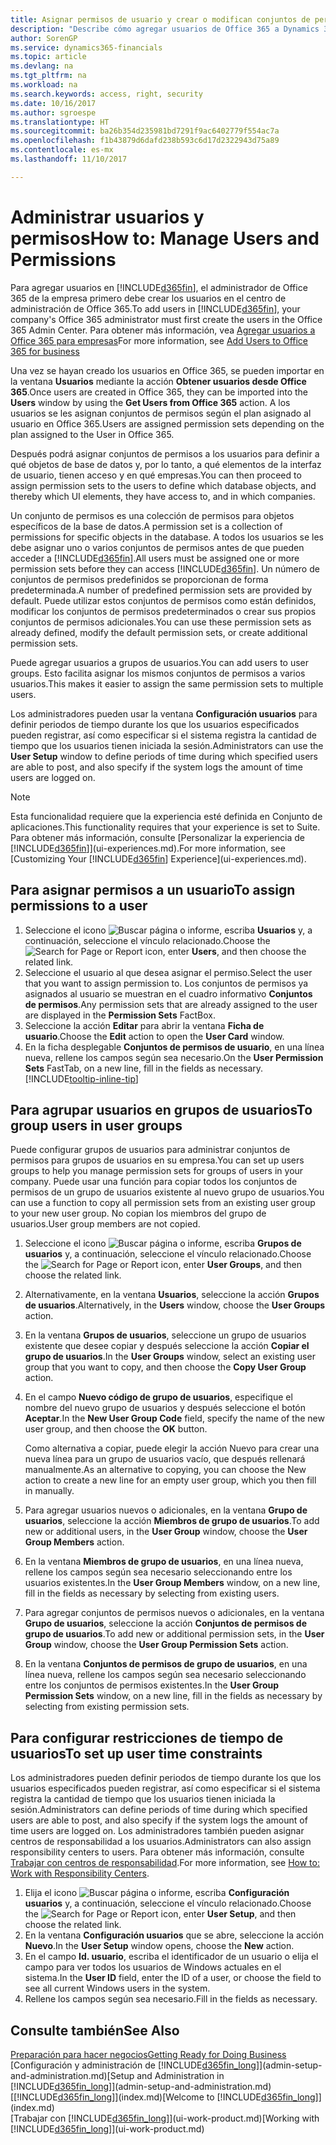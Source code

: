 ```yaml
---
title: Asignar permisos de usuario y crear o modifican conjuntos de permisos | Documentos de Microsoft
description: "Describe cómo agregar usuarios de Office 365 a Dynamics 365 Business edition y asignarles permisos, derechos de acceso y opciones de seguridad."
author: SorenGP
ms.service: dynamics365-financials
ms.topic: article
ms.devlang: na
ms.tgt_pltfrm: na
ms.workload: na
ms.search.keywords: access, right, security
ms.date: 10/16/2017
ms.author: sgroespe
ms.translationtype: HT
ms.sourcegitcommit: ba26b354d235981bd7291f9ac6402779f554ac7a
ms.openlocfilehash: f1b43879d6dafd238b593c6d17d2322943d75a89
ms.contentlocale: es-mx
ms.lasthandoff: 11/10/2017

---
```

# <a name="how-to-manage-users-and-permissions"></a><span data-ttu-id="2e623-103">Administrar usuarios y permisos</span><span class="sxs-lookup"><span data-stu-id="2e623-103">How to: Manage Users and Permissions</span></span>
<span data-ttu-id="2e623-104">Para agregar usuarios en [!INCLUDE[d365fin](includes/d365fin_md.md)], el administrador de Office 365 de la empresa primero debe crear los usuarios en el centro de administración de Office 365.</span><span class="sxs-lookup"><span data-stu-id="2e623-104">To add users in [!INCLUDE[d365fin](includes/d365fin_md.md)], your company's Office 365 administrator must first create the users in the Office 365 Admin Center.</span></span> <span data-ttu-id="2e623-105">Para obtener más información, vea [Agregar usuarios a Office 365 para empresas](https://support.office.com/en-us/article/Add-users-to-Office-365-for-business-435ccec3-09dd-4587-9ebd-2f3cad6bc2bc)</span><span class="sxs-lookup"><span data-stu-id="2e623-105">For more information, see [Add Users to Office 365 for business](https://support.office.com/en-us/article/Add-users-to-Office-365-for-business-435ccec3-09dd-4587-9ebd-2f3cad6bc2bc)</span></span>

<span data-ttu-id="2e623-106">Una vez se hayan creado los usuarios en Office 365, se pueden importar en la ventana **Usuarios** mediante la acción **Obtener usuarios desde Office 365**.</span><span class="sxs-lookup"><span data-stu-id="2e623-106">Once users are created in Office 365, they can be imported into the **Users** window by using the **Get Users from Office 365** action.</span></span> <span data-ttu-id="2e623-107">A los usuarios se les asignan conjuntos de permisos según el plan asignado al usuario en Office 365.</span><span class="sxs-lookup"><span data-stu-id="2e623-107">Users are assigned permission sets depending on the plan assigned to the User in Office 365.</span></span>

<span data-ttu-id="2e623-108">Después podrá asignar conjuntos de permisos a los usuarios para definir a qué objetos de base de datos y, por lo tanto, a qué elementos de la interfaz de usuario, tienen acceso y en qué empresas.</span><span class="sxs-lookup"><span data-stu-id="2e623-108">You can then proceed to assign permission sets to the users to define which database objects, and thereby which UI elements, they have access to, and in which companies.</span></span>

<span data-ttu-id="2e623-109">Un conjunto de permisos es una colección de permisos para objetos específicos de la base de datos.</span><span class="sxs-lookup"><span data-stu-id="2e623-109">A permission set is a collection of permissions for specific objects in the database.</span></span> <span data-ttu-id="2e623-110">A todos los usuarios se les debe asignar uno o varios conjuntos de permisos antes de que pueden acceder a [!INCLUDE[d365fin](includes/d365fin_md.md)].</span><span class="sxs-lookup"><span data-stu-id="2e623-110">All users must be assigned one or more permission sets before they can access [!INCLUDE[d365fin](includes/d365fin_md.md)].</span></span> <span data-ttu-id="2e623-111">Un número de conjuntos de permisos predefinidos se proporcionan de forma predeterminada.</span><span class="sxs-lookup"><span data-stu-id="2e623-111">A number of predefined permission sets are provided by default.</span></span> <span data-ttu-id="2e623-112">Puede utilizar estos conjuntos de permisos como están definidos, modificar los conjuntos de permisos predeterminados o crear sus propios conjuntos de permisos adicionales.</span><span class="sxs-lookup"><span data-stu-id="2e623-112">You can use these permission sets as already defined, modify the default permission sets, or create additional permission sets.</span></span>

<span data-ttu-id="2e623-113">Puede agregar usuarios a grupos de usuarios.</span><span class="sxs-lookup"><span data-stu-id="2e623-113">You can add users to user groups.</span></span> <span data-ttu-id="2e623-114">Esto facilita asignar los mismos conjuntos de permisos a varios usuarios.</span><span class="sxs-lookup"><span data-stu-id="2e623-114">This makes it easier to assign the same permission sets to multiple users.</span></span>

<span data-ttu-id="2e623-115">Los administradores pueden usar la ventana **Configuración usuarios** para definir periodos de tiempo durante los que los usuarios especificados pueden registrar, así como especificar si el sistema registra la cantidad de tiempo que los usuarios tienen iniciada la sesión.</span><span class="sxs-lookup"><span data-stu-id="2e623-115">Administrators can use the **User Setup** window to define periods of time during which specified users are able to post, and also specify if the system logs the amount of time users are logged on.</span></span>

> [!NOTE]  
>   <span data-ttu-id="2e623-116">Esta funcionalidad requiere que la experiencia esté definida en Conjunto de aplicaciones.</span><span class="sxs-lookup"><span data-stu-id="2e623-116">This functionality requires that your experience is set to Suite.</span></span> <span data-ttu-id="2e623-117">Para obtener más información, consulte [Personalizar la experiencia de [!INCLUDE[d365fin](includes/d365fin_md.md)]](ui-experiences.md).</span><span class="sxs-lookup"><span data-stu-id="2e623-117">For more information, see [Customizing Your [!INCLUDE[d365fin](includes/d365fin_md.md)] Experience](ui-experiences.md).</span></span>

## <a name="to-assign-permissions-to-a-user"></a><span data-ttu-id="2e623-118">Para asignar permisos a un usuario</span><span class="sxs-lookup"><span data-stu-id="2e623-118">To assign permissions to a user</span></span>
1. <span data-ttu-id="2e623-119">Seleccione el icono ![Buscar página o informe](media/ui-search/search_small.png "icono Buscar página o informe"), escriba **Usuarios** y, a continuación, seleccione el vínculo relacionado.</span><span class="sxs-lookup"><span data-stu-id="2e623-119">Choose the ![Search for Page or Report](media/ui-search/search_small.png "Search for Page or Report icon") icon, enter **Users**, and then choose the related link.</span></span>
2. <span data-ttu-id="2e623-120">Seleccione el usuario al que desea asignar el permiso.</span><span class="sxs-lookup"><span data-stu-id="2e623-120">Select the user that you want to assign permission to.</span></span>
<span data-ttu-id="2e623-121">Los conjuntos de permisos ya asignados al usuario se muestran en el cuadro informativo **Conjuntos de permisos**.</span><span class="sxs-lookup"><span data-stu-id="2e623-121">Any permission sets that are already assigned to the user are displayed in the **Permission Sets** FactBox.</span></span>
3. <span data-ttu-id="2e623-122">Seleccione la acción **Editar** para abrir la ventana **Ficha de usuario**.</span><span class="sxs-lookup"><span data-stu-id="2e623-122">Choose the **Edit** action to open the **User Card** window.</span></span>
4. <span data-ttu-id="2e623-123">En la ficha desplegable **Conjuntos de permisos de usuario**, en una línea nueva, rellene los campos según sea necesario.</span><span class="sxs-lookup"><span data-stu-id="2e623-123">On the **User Permission Sets** FastTab, on a new line, fill in the fields as necessary.</span></span> [!INCLUDE[tooltip-inline-tip](includes/tooltip-inline-tip_md.md)]

## <a name="to-group-users-in-user-groups"></a><span data-ttu-id="2e623-124">Para agrupar usuarios en grupos de usuarios</span><span class="sxs-lookup"><span data-stu-id="2e623-124">To group users in user groups</span></span>
<span data-ttu-id="2e623-125">Puede configurar grupos de usuarios para administrar conjuntos de permisos para grupos de usuarios en su empresa.</span><span class="sxs-lookup"><span data-stu-id="2e623-125">You can set up users groups to help you manage permission sets for groups of users in your company.</span></span> <span data-ttu-id="2e623-126">Puede usar una función para copiar todos los conjuntos de permisos de un grupo de usuarios existente al nuevo grupo de usuarios.</span><span class="sxs-lookup"><span data-stu-id="2e623-126">You can use a function to copy all permission sets from an existing user group to your new user group.</span></span> <span data-ttu-id="2e623-127">No copian los miembros del grupo de usuarios.</span><span class="sxs-lookup"><span data-stu-id="2e623-127">User group members are not copied.</span></span>

1. <span data-ttu-id="2e623-128">Seleccione el icono ![Buscar página o informe](media/ui-search/search_small.png "icono Buscar página o informe"), escriba **Grupos de usuarios** y, a continuación, seleccione el vínculo relacionado.</span><span class="sxs-lookup"><span data-stu-id="2e623-128">Choose the ![Search for Page or Report](media/ui-search/search_small.png "Search for Page or Report icon") icon, enter **User Groups**, and then choose the related link.</span></span>
2. <span data-ttu-id="2e623-129">Alternativamente, en la ventana **Usuarios**, seleccione la acción **Grupos de usuarios**.</span><span class="sxs-lookup"><span data-stu-id="2e623-129">Alternatively, in the **Users** window, choose the **User Groups** action.</span></span>
3. <span data-ttu-id="2e623-130">En la ventana **Grupos de usuarios**, seleccione un grupo de usuarios existente que desee copiar y después seleccione la acción **Copiar el grupo de usuarios**.</span><span class="sxs-lookup"><span data-stu-id="2e623-130">In the **User Groups** window, select an existing user group that you want to copy, and then choose the **Copy User Group** action.</span></span>
4. <span data-ttu-id="2e623-131">En el campo **Nuevo código de grupo de usuarios**, especifique el nombre del nuevo grupo de usuarios y después seleccione el botón **Aceptar**.</span><span class="sxs-lookup"><span data-stu-id="2e623-131">In the **New User Group Code** field, specify the name of the new user group, and then choose the **OK** button.</span></span>

    <span data-ttu-id="2e623-132">Como alternativa a copiar, puede elegir la acción Nuevo para crear una nueva línea para un grupo de usuarios vacío, que después rellenará manualmente.</span><span class="sxs-lookup"><span data-stu-id="2e623-132">As an alternative to copying, you can choose the New action to create a new line for an empty user group, which you then fill in manually.</span></span>
5. <span data-ttu-id="2e623-133">Para agregar usuarios nuevos o adicionales, en la ventana **Grupo de usuarios**, seleccione la acción **Miembros de grupo de usuarios**.</span><span class="sxs-lookup"><span data-stu-id="2e623-133">To add new or additional users, in the **User Group** window, choose the **User Group Members** action.</span></span>
6. <span data-ttu-id="2e623-134">En la ventana **Miembros de grupo de usuarios**, en una línea nueva, rellene los campos según sea necesario seleccionando entre los usuarios existentes.</span><span class="sxs-lookup"><span data-stu-id="2e623-134">In the **User Group Members** window, on a new line, fill in the fields as necessary by selecting from existing users.</span></span>
7. <span data-ttu-id="2e623-135">Para agregar conjuntos de permisos nuevos o adicionales, en la ventana **Grupo de usuarios**, seleccione la acción **Conjuntos de permisos de grupo de usuarios**.</span><span class="sxs-lookup"><span data-stu-id="2e623-135">To add new or additional permission sets, in the **User Group** window, choose the **User Group Permission Sets** action.</span></span>
8. <span data-ttu-id="2e623-136">En la ventana **Conjuntos de permisos de grupo de usuarios**, en una línea nueva, rellene los campos según sea necesario seleccionando entre los conjuntos de permisos existentes.</span><span class="sxs-lookup"><span data-stu-id="2e623-136">In the **User Group Permission Sets** window, on a new line, fill in the fields as necessary by selecting from existing permission sets.</span></span>

## <a name="to-set-up-user-time-constraints"></a><span data-ttu-id="2e623-137">Para configurar restricciones de tiempo de usuarios</span><span class="sxs-lookup"><span data-stu-id="2e623-137">To set up user time constraints</span></span>
<span data-ttu-id="2e623-138">Los administradores pueden definir periodos de tiempo durante los que los usuarios especificados pueden registrar, así como especificar si el sistema registra la cantidad de tiempo que los usuarios tienen iniciada la sesión.</span><span class="sxs-lookup"><span data-stu-id="2e623-138">Administrators can define periods of time during which specified users are able to post, and also specify if the system logs the amount of time users are logged on.</span></span> <span data-ttu-id="2e623-139">Los administradores también pueden asignar centros de responsabilidad a los usuarios.</span><span class="sxs-lookup"><span data-stu-id="2e623-139">Administrators can also assign responsibility centers to users.</span></span> <span data-ttu-id="2e623-140">Para obtener más información, consulte [Trabajar con centros de responsabilidad](inventory-responsibility-centers.md).</span><span class="sxs-lookup"><span data-stu-id="2e623-140">For more information, see [How to: Work with Responsibility Centers](inventory-responsibility-centers.md).</span></span>

1. <span data-ttu-id="2e623-141">Elija el icono ![Buscar página o informe](media/ui-search/search_small.png "icono Buscar página o informe"), escriba **Configuración usuarios** y, a continuación, seleccione el vínculo relacionado.</span><span class="sxs-lookup"><span data-stu-id="2e623-141">Choose the ![Search for Page or Report](media/ui-search/search_small.png "Search for Page or Report icon") icon, enter **User Setup**, and then choose the related link.</span></span>
2. <span data-ttu-id="2e623-142">En la ventana **Configuración usuarios** que se abre, seleccione la acción **Nuevo**.</span><span class="sxs-lookup"><span data-stu-id="2e623-142">In the **User Setup** window opens, choose the **New** action.</span></span>
3. <span data-ttu-id="2e623-143">En el campo **Id. usuario**, escriba el identificador de un usuario o elija el campo para ver todos los usuarios de Windows actuales en el sistema.</span><span class="sxs-lookup"><span data-stu-id="2e623-143">In the **User ID** field, enter the ID of a user, or choose the field to see all current Windows users in the system.</span></span>
4. <span data-ttu-id="2e623-144">Rellene los campos según sea necesario.</span><span class="sxs-lookup"><span data-stu-id="2e623-144">Fill in the fields as necessary.</span></span>

## <a name="see-also"></a><span data-ttu-id="2e623-145">Consulte también</span><span class="sxs-lookup"><span data-stu-id="2e623-145">See Also</span></span>
[<span data-ttu-id="2e623-146">Preparación para hacer negocios</span><span class="sxs-lookup"><span data-stu-id="2e623-146">Getting Ready for Doing Business</span></span>](ui-get-ready-business.md)  
<span data-ttu-id="2e623-147">[Configuración y administración de [!INCLUDE[d365fin_long](includes/d365fin_long_md.md)]](admin-setup-and-administration.md)</span><span class="sxs-lookup"><span data-stu-id="2e623-147">[Setup and Administration in [!INCLUDE[d365fin_long](includes/d365fin_long_md.md)]](admin-setup-and-administration.md)</span></span>  
<span data-ttu-id="2e623-148">[[!INCLUDE[d365fin_long](includes/d365fin_long_md.md)]](index.md)</span><span class="sxs-lookup"><span data-stu-id="2e623-148">[Welcome to [!INCLUDE[d365fin_long](includes/d365fin_long_md.md)]](index.md)</span></span>  
<span data-ttu-id="2e623-149">[Trabajar con [!INCLUDE[d365fin_long](includes/d365fin_long_md.md)]](ui-work-product.md)</span><span class="sxs-lookup"><span data-stu-id="2e623-149">[Working with [!INCLUDE[d365fin_long](includes/d365fin_long_md.md)]](ui-work-product.md)</span></span>  

